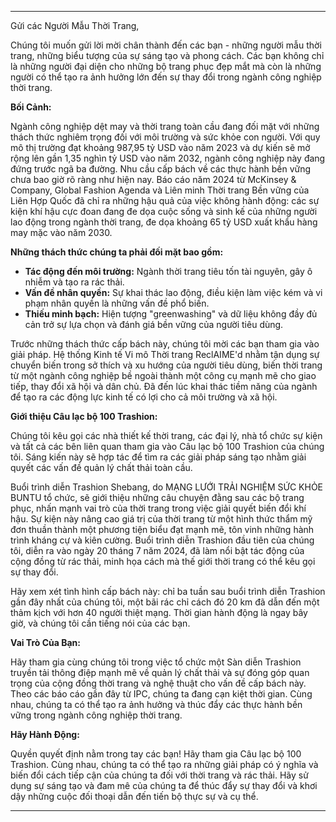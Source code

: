 ---

Gửi các Người Mẫu Thời Trang,

Chúng tôi muốn gửi lời mời chân thành đến các bạn - những người mẫu thời trang, những biểu tượng của sự sáng tạo và phong cách. Các bạn không chỉ là những người đại diện cho những bộ trang phục đẹp mắt mà còn là những người có thể tạo ra ảnh hưởng lớn đến sự thay đổi trong ngành công nghiệp thời trang. 

**Bối Cảnh:**

Ngành công nghiệp dệt may và thời trang toàn cầu đang đối mặt với những thách thức nghiêm trọng đối với môi trường và sức khỏe con người. Với quy mô thị trường đạt khoảng 987,95 tỷ USD vào năm 2023 và dự kiến sẽ mở rộng lên gần 1,35 nghìn tỷ USD vào năm 2032, ngành công nghiệp này đang đứng trước ngã ba đường. Nhu cầu cấp bách về các thực hành bền vững chưa bao giờ rõ ràng như hiện nay. Báo cáo năm 2024 từ McKinsey & Company, Global Fashion Agenda và Liên minh Thời trang Bền vững của Liên Hợp Quốc đã chỉ ra những hậu quả của việc không hành động: các sự kiện khí hậu cực đoan đang đe dọa cuộc sống và sinh kế của những người lao động trong ngành thời trang, đe dọa khoảng 65 tỷ USD xuất khẩu hàng may mặc vào năm 2030.

**Những thách thức chúng ta phải đối mặt bao gồm:**

- **Tác động đến môi trường:** Ngành thời trang tiêu tốn tài nguyên, gây ô nhiễm và tạo ra rác thải.
- **Vấn đề nhân quyền:** Sự khai thác lao động, điều kiện làm việc kém và vi phạm nhân quyền là những vấn đề phổ biến.
- **Thiếu minh bạch:** Hiện tượng "greenwashing" và dữ liệu không đầy đủ cản trở sự lựa chọn và đánh giá bền vững của người tiêu dùng.

Trước những thách thức cấp bách này, chúng tôi mời các bạn tham gia vào giải pháp. Hệ thống Kinh tế Vi mô Thời trang ReclAIME'd nhằm tận dụng sự chuyển biến trong sở thích và xu hướng của người tiêu dùng, biến thời trang từ một ngành công nghiệp bề ngoài thành một công cụ mạnh mẽ cho giao tiếp, thay đổi xã hội và dân chủ. Đã đến lúc khai thác tiềm năng của ngành để tạo ra các động lực kinh tế có lợi cho cả môi trường và xã hội.

**Giới thiệu Câu lạc bộ 100 Trashion:**

Chúng tôi kêu gọi các nhà thiết kế thời trang, các đại lý, nhà tổ chức sự kiện và tất cả các bên liên quan tham gia vào Câu lạc bộ 100 Trashion của chúng tôi. Sáng kiến này sẽ hợp tác để tìm ra các giải pháp sáng tạo nhằm giải quyết các vấn đề quản lý chất thải toàn cầu.

Buổi trình diễn Trashion Shebang, do MẠNG LƯỚI TRẢI NGHIỆM SỨC KHỎE BUNTU tổ chức, sẽ giới thiệu những câu chuyện đằng sau các bộ trang phục, nhấn mạnh vai trò của thời trang trong việc giải quyết biến đổi khí hậu. Sự kiện này nâng cao giá trị của thời trang từ một hình thức thẩm mỹ đơn thuần thành một phương tiện biểu đạt mạnh mẽ, tôn vinh những hành trình kháng cự và kiên cường. Buổi trình diễn Trashion đầu tiên của chúng tôi, diễn ra vào ngày 20 tháng 7 năm 2024, đã làm nổi bật tác động của cộng đồng từ rác thải, minh họa cách mà thế giới thời trang có thể kêu gọi sự thay đổi.

Hãy xem xét tình hình cấp bách này: chỉ ba tuần sau buổi trình diễn Trashion gần đây nhất của chúng tôi, một bãi rác chỉ cách đó 20 km đã dẫn đến một thảm kịch với hơn 40 người thiệt mạng. Thời gian hành động là ngay bây giờ, và chúng tôi cần tiếng nói của các bạn.

**Vai Trò Của Bạn:**

Hãy tham gia cùng chúng tôi trong việc tổ chức một Sàn diễn Trashion truyền tải thông điệp mạnh mẽ về quản lý chất thải và sự đóng góp quan trọng của cộng đồng thời trang và nghệ thuật cho vấn đề cấp bách này. Theo các báo cáo gần đây từ IPC, chúng ta đang cạn kiệt thời gian. Cùng nhau, chúng ta có thể tạo ra ảnh hưởng và thúc đẩy các thực hành bền vững trong ngành công nghiệp thời trang.

**Hãy Hành Động:**

Quyền quyết định nằm trong tay các bạn! Hãy tham gia Câu lạc bộ 100 Trashion. Cùng nhau, chúng ta có thể tạo ra những giải pháp có ý nghĩa và biến đổi cách tiếp cận của chúng ta đối với thời trang và rác thải. Hãy sử dụng sự sáng tạo và đam mê của chúng ta để thúc đẩy sự thay đổi và khơi dậy những cuộc đối thoại dẫn đến tiến bộ thực sự và cụ thể.

---
